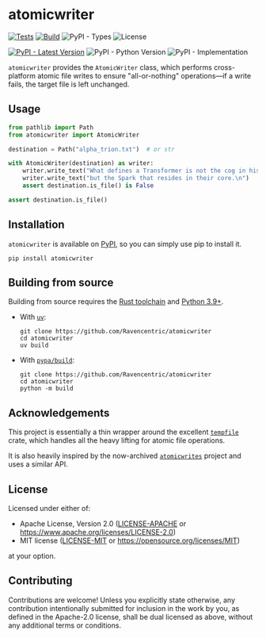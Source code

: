 # atomicwriter

[![Tests](https://img.shields.io/github/actions/workflow/status/Ravencentric/atomicwriter/tests.yml?label=tests)](https://github.com/Ravencentric/atomicwriter/actions/workflows/tests.yml)
[![Build](https://img.shields.io/github/actions/workflow/status/Ravencentric/atomicwriter/release.yml?label=build)](https://github.com/Ravencentric/atomicwriter/actions/workflows/release.yml)
![PyPI - Types](https://img.shields.io/pypi/types/atomicwriter)
![License](https://img.shields.io/pypi/l/atomicwriter?color=success)

[![PyPI - Latest Version](https://img.shields.io/pypi/v/atomicwriter?color=blue)](https://pypi.org/project/atomicwriter)
![PyPI - Python Version](https://img.shields.io/pypi/pyversions/atomicwriter)
![PyPI - Implementation](https://img.shields.io/pypi/implementation/atomicwriter)

`atomicwriter` provides the `AtomicWriter` class, which performs cross-platform atomic file writes to ensure "all-or-nothing" operations—if a write fails, the target file is left unchanged.

## Usage

```python
from pathlib import Path
from atomicwriter import AtomicWriter

destination = Path("alpha_trion.txt")  # or str

with AtomicWriter(destination) as writer:
    writer.write_text("What defines a Transformer is not the cog in his chest, ")
    writer.write_text("but the Spark that resides in their core.\n")
    assert destination.is_file() is False

assert destination.is_file()
```

## Installation

`atomicwriter` is available on [PyPI](https://pypi.org/project/atomicwriter/), so you can simply use pip to install it.

```console
pip install atomicwriter
```

## Building from source

Building from source requires the [Rust toolchain](https://rustup.rs/) and [Python 3.9+](https://www.python.org/downloads/).

- With [`uv`](https://docs.astral.sh/uv/):

  ```console
  git clone https://github.com/Ravencentric/atomicwriter
  cd atomicwriter
  uv build
  ```

- With [`pypa/build`](https://github.com/pypa/build):

  ```console
  git clone https://github.com/Ravencentric/atomicwriter
  cd atomicwriter
  python -m build
  ```

## Acknowledgements

This project is essentially a thin wrapper around the excellent [`tempfile`](https://crates.io/crates/tempfile) crate, which handles all the heavy lifting for atomic file operations.

It is also heavily inspired by the now-archived [`atomicwrites`](https://pypi.org/project/atomicwrites/) project and uses a similar API.

## License

Licensed under either of:

- Apache License, Version 2.0 ([LICENSE-APACHE](https://github.com/Ravencentric/atomicwriter/blob/main/LICENSE-APACHE) or <https://www.apache.org/licenses/LICENSE-2.0>)
- MIT license ([LICENSE-MIT](https://github.com/Ravencentric/atomicwriter/blob/main/LICENSE-MIT) or <https://opensource.org/licenses/MIT>)

at your option.

## Contributing

Contributions are welcome! Unless you explicitly state otherwise, any contribution intentionally submitted for inclusion in the work by you, as defined in the Apache-2.0 license, shall be dual licensed as above, without any additional terms or conditions.
